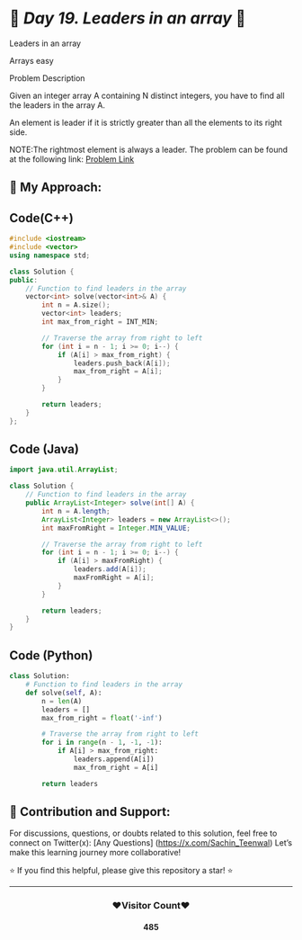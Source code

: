 
# 🚀 _Day 19. Leaders in an array_ 🧠

Leaders in an array

Arrays
easy

Problem Description

Given an integer array A containing N distinct integers, you have to find all the leaders in the array A.

 An element is leader if it is strictly greater than all the elements to its right side.

NOTE:The rightmost element is always a leader.
The problem can be found at the following link: [Problem Link](https://www.interviewbit.com/problems/leaders-in-an-array)

## 🎯 **My Approach:**


## Code(C++)
```cpp
#include <iostream>
#include <vector>
using namespace std;

class Solution {
public:
    // Function to find leaders in the array
    vector<int> solve(vector<int>& A) {
        int n = A.size();
        vector<int> leaders;
        int max_from_right = INT_MIN;

        // Traverse the array from right to left
        for (int i = n - 1; i >= 0; i--) {
            if (A[i] > max_from_right) {
                leaders.push_back(A[i]);
                max_from_right = A[i];
            }
        }

        return leaders;
    }
};
```

## Code (Java)

```java
import java.util.ArrayList;

class Solution {
    // Function to find leaders in the array
    public ArrayList<Integer> solve(int[] A) {
        int n = A.length;
        ArrayList<Integer> leaders = new ArrayList<>();
        int maxFromRight = Integer.MIN_VALUE;

        // Traverse the array from right to left
        for (int i = n - 1; i >= 0; i--) {
            if (A[i] > maxFromRight) {
                leaders.add(A[i]);
                maxFromRight = A[i];
            }
        }

        return leaders;
    }
}
```

## Code (Python)

```python
class Solution:
    # Function to find leaders in the array
    def solve(self, A):
        n = len(A)
        leaders = []
        max_from_right = float('-inf')

        # Traverse the array from right to left
        for i in range(n - 1, -1, -1):
            if A[i] > max_from_right:
                leaders.append(A[i])
                max_from_right = A[i]

        return leaders
```



## 🎯 **Contribution and Support:**

For discussions, questions, or doubts related to this solution, feel free to connect on Twitter(x): [Any Questions] (https://x.com/Sachin_Teenwal) Let’s make this learning journey more collaborative!

⭐ If you find this helpful, please give this repository a star! ⭐

---

<div align="center">
 <h3><b>❤️Visitor Count❤️</b></h3>
   <textalign="center">
   <h4>485</h4>

